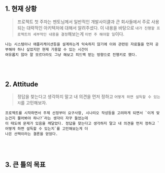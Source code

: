 
## 1. 현재 상황
> 프로젝트 첫 주차는 멘토님께서 일반적인 개발사이클과 큰 회사들에서 주로 사용되는 대략적인 아키텍처에 대해서 알려주셨다. 이 내용을 바탕으로 `내가 진행할 프로젝트의 세부적인 내용을 결정`해보는게 `이번 주 해야할 일`이다.
```
나는 시스템이나 애플리케이션등을 설계하는게 익숙하지 않기에 이와 관련된 자료들을 먼저 공부해야 하나 싶었지만 현재 가용할 수 있는 시간이
여유롭지 않아 잘 모르더라도 그냥 해보고 피드백 받는 방향으로 진행키로 했다.
```

## 


<br>

## 2. Attitude
> 정답을 찾는다고 생각하지 말고 내 의견을 먼저 정하고 `어떻게 하면 설득할 수 있는지`를 고민해보자.
```
프로젝트를 시작하면서 주제 선정부터 요구사항, 시나리오 작성등을 고려하게 되면서 `이게 맞는건지 물어봐야 하나?`라는 생각이 자꾸 들었는데
이 태도에 문제가 있음을 깨달았다. 정답을 찾는다고 생각하지 말고 내 의견을 먼저 정하고 `어떻게 하면 설득할 수 있는지`를 고민해보는게 더
나은 선택이라는 결론을 얻었다.
````

##

<br>


## 3. 큰 틀의 목표

```


```


